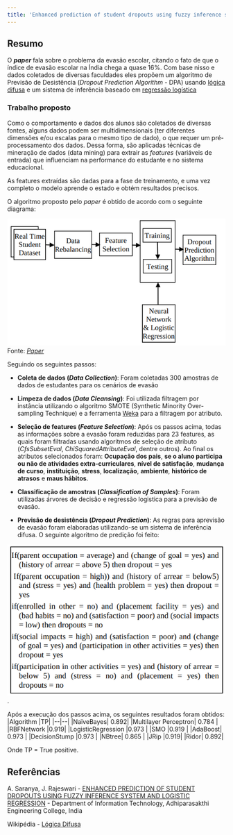 ```yaml
---
title: 'Enhanced prediction of student dropouts using fuzzy inference system and logistic regression'
---
```


## Resumo

O ___paper___ fala sobre o problema da evasão escolar, citando o fato de que o índice de evasão escolar na Índia chega a quase 16%. Com base nisso e dados coletados de diversas faculdades eles propõem um algoritmo de Previsão de Desistência (_Dropout Prediction Algorithm_ - DPA) usando [lógica difusa](../glossario/funcoes.html#conceitos-diversos) e um sistema de inferência baseado em [regressão logística](../glossario/funcoes.html#logistica)

### Trabalho proposto

Como o comportamento e dados dos alunos são coletados de diversas fontes, alguns dados podem ser multidimensionais (ter diferentes dimensões e/ou escalas para o mesmo tipo de dado), o que requer um pré-processamento dos dados. Dessa forma, são aplicadas técnicas de mineração de dados (data mining) para extrair as _features_ (variáveis de entrada) que influenciam na performance do estudante e no sistema educacional. 

As features extraídas são dadas para a fase de treinamento, e uma vez completo o modelo aprende o estado e obtém resultados precisos.

O algoritmo proposto pelo _paper_ é obtido de acordo com o seguinte diagrama:

![](../img/artigo2.png)
Fonte: [_Paper_](#referencias)

Seguindo os seguintes passos:

 - __Coleta de dados (_Data Collection_)__: Foram coletadas 300 amostras de dados de estudantes para os cenários de evasão

 - __Limpeza de dados (_Data Cleansing_)__: Foi utilizada filtragem por instância utilizando o algoritmo SMOTE (Synthetic Minority Over-sampling Technique) e a ferramenta [Weka](https://www.cs.waikato.ac.nz/ml/weka/) para a filtragem por atributo.

 - __Seleção de features (_Feature Selection_)__: Após os passos acima, todas as informações sobre a evasão foram reduzidas para 23 features, as quais foram filtradas usando algoritmos de seleção de atributo (_CfsSubsetEval_, _ChiSquaredAttributeEval_, dentre outros). Ao final os atributos selecionados foram: __Ocupação dos pais__, __se o aluno participa ou não de atividades extra-curriculares__, __nível de satisfação__, __mudança de curso__, __instituição__, __stress__, __localização__, __ambiente__, __histórico de atrasos__ e __maus hábitos__.

 - __Classificação de amostras (_Classification of Samples_)__: Foram utilizadas árvores de decisão e regressão logistica para a previsão de evasão.

 - __Previsão de desistência (_Dropout Prediction_)__: As regras para aprevisão de evasão foram elaboradas utilizando-se um sistema de inferência difusa. O seguinte algoritmo de predição foi feito:

 ![](../img/artigo2_1.png).

 Após a execução dos passos acima, os seguintes resultados foram obtidos:
|Algorithm |TP|
|--|--|
|NaïveBayes| 0.892|
|Multilayer Perceptron| 0.784 |
|RBFNetwork |0.919|
|LogisticRegression |0.973 |
|SMO |0.919 |
|AdaBoost| 0.973 |
|DecisionStump |0.973 |
|NBtree| 0.865 |
|JRip |0.919|
|Ridor| 0.892|

Onde TP = True positive.


## Referências

A. Saranya, J. Rajeswari - [ENHANCED PREDICTION OF STUDENT DROPOUTS USING FUZZY INFERENCE SYSTEM AND LOGISTIC REGRESSION](http://ictactjournals.in/paper/IJSC_Vol_6_Iss_2_paper_7_1157_1162.pdf) - Department of Information Technology, Adhiparasakthi Engineering College, India

Wikipédia - [Lógica Difusa](https://pt.wikipedia.org/wiki/L%C3%B3gica_difusa)